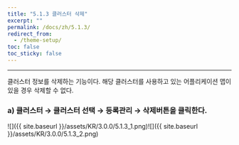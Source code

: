 ```yaml
---
title: "5.1.3 클러스터 삭제"
excerpt: ""
permalink: /docs/zh/5.1.3/
redirect_from:
  - /theme-setup/
toc: false
toc_sticky: false
---
```


---
클러스터 정보를 삭제하는 기능이다. 해당 클러스터를 사용하고 있는 어플리케이션 맵이 있을 경우 삭제할 수 없다.

### a\) 클러스터 → 클러스터 선택 → 등록관리 → 삭제버튼을 클릭한다.
![]({{ site.baseurl }}/assets/KR/3.0.0/5.1.3_1.png)![]({{ site.baseurl }}/assets/KR/3.0.0/5.1.3_2.png)
